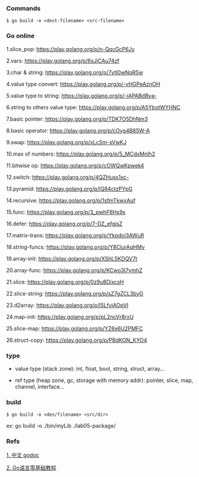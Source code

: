 ### Commands

	$ go build -o <dest-filename> <src-filename>

### Go online

1.slice_pop: https://play.golang.org/p/n-QqcGcP6Jy

2.vars: https://play.golang.org/p/6sJiCAu74zf

3.char & string: https://play.golang.org/p/7ytI0wNqR5w

4.value type convert: https://play.golang.org/p/-vHGPeAznOH

5.value type to string: https://play.golang.org/p/-iAPABdBya-

6.string to others value type: https://play.golang.org/p/A5YbotWYHNC

7.basic pointer: https://play.golang.org/p/TDK7O5DhNm3

8.basic operator: https://play.golang.org/p/cOyg4B85W-A

9.swap: https://play.golang.org/p/xLcSm-sVwKJ

10.max of numbers: https://play.golang.org/p/5_MCdxMnlh2

11.bitwise op: https://play.golang.org/p/cOWQwKpwek4

12.switch: https://play.golang.org/p/4QZHuss1xc-

13.pyramid: https://play.golang.org/p/lQ84ctzPYpG

14.recursive: https://play.golang.org/p/1sfmTkwxAuf

15.func: https://play.golang.org/p/3_pwhF6Hs9s

16.defer: https://play.golang.org/p/7-DZ_efgjsZ

17.matrix-trans: https://play.golang.org/p/Ykpdoi3AWuR

18.string-funcs: https://play.golang.org/p/Y8ClurAqHMv

19.array-init: https://play.golang.org/p/XShLSKDQV7t

20.array-func: https://play.golang.org/p/KCwo3I7ymhZ

21.slice: https://play.golang.org/p/0z9u8DixcsH

22.slice-string: https://play.golang.org/p/sZ7gZCL3byG

23.d2array: https://play.golang.org/p/l5LfvjAOpVI

24.map-init: https://play.golang.org/p/pL2ncVr8rxU

25.slice-map: https://play.golang.org/p/YZ6x6U2PMFC

26.struct-copy: https://play.golang.org/p/PBdKON_KYO4


### type

* value type (stack zone): int, float, bool, string, struct, array...

* ref type (heap zone, gc, storage with memory addr): pointer, slice, map, channel, interface...

### build

	$ go build -o <des/filename> <src/dir>

ex: go build -o ./bin/myLib ./lab05-package/

### Refs

[1. 中文 godoc](https://studygolang.com/pkgdoc)

[2. Go语言零基础教程](https://www.youtube.com/playlist?list=PLmOn9nNkQxJFWlwItS-iI3C-4jeARUNjq)
